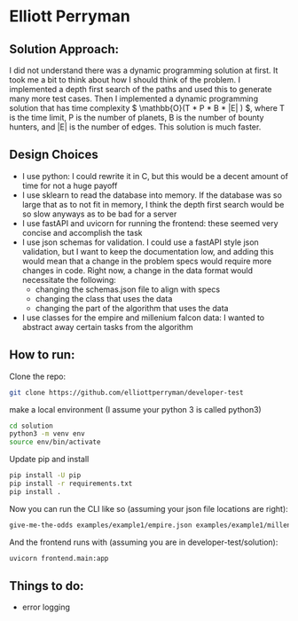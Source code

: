 # Elliott Perryman
## Solution Approach:
I did not understand there was a dynamic programming solution at first. It took me a bit to think about how I should think of the problem. I implemented a depth first search of the paths and used this to generate many more test cases. Then I implemented a dynamic programming solution that has time complexity $ \mathbb{O}(T * P * B * |E| ) $, where T is the time limit, P is the number of planets, B is the number of bounty hunters, and |E| is the number of edges. This solution is much faster. 

## Design Choices
 * I use python: I could rewrite it in C, but this would be a decent amount of time for not a huge payoff
 * I use sklearn to read the database into memory. If the database was so large that as to not fit in memory, I think the depth first search would be so slow anyways as to be bad for a server
 * I use fastAPI and uvicorn for running the frontend: these seemed very concise and accomplish the task
 * I use json schemas for validation. I could use a fastAPI style json validation, but I want to keep the documentation low, and adding this would mean that a change in the problem specs would require more changes in code. Right now, a change in the data format would necessitate the following:
    - changing the schemas.json file to align with specs
    - changing the class that uses the data
    - changing the part of the algorithm that uses the data
 * I use classes for the empire and millenium falcon data: I wanted to abstract away certain tasks from the algorithm

## How to run:
Clone the repo:
```bash
git clone https://github.com/elliottperryman/developer-test
```

make a local environment (I assume your python 3 is called python3)
```bash
cd solution
python3 -m venv env
source env/bin/activate
```

Update pip and install
```bash
pip install -U pip
pip install -r requirements.txt
pip install .
```

Now you can run the CLI like so (assuming your json file locations are right):
```bash
give-me-the-odds examples/example1/empire.json examples/example1/millennium-falcon.json
```

And the frontend runs with (assuming you are in developer-test/solution):
```bash
uvicorn frontend.main:app
```

## Things to do:
 * error logging

